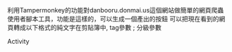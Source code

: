 利用Tampermonkey的功能對danbooru.donmai.us這個網站做簡單的網頁爬蟲使用者腳本工具，功能是這樣的，可以生成一個產出的按鈕 可以把現在看到的網頁轉成以下格式的純文字在剪貼簿中, tag參數 ; 分級參數

 Activity
